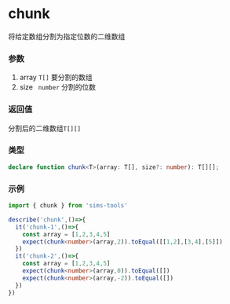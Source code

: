 # chunk

将给定数组分割为指定位数的二维数组
### 参数
 1. array `T[]` 要分割的数组
 2. size ` number` 分割的位数

### 返回值
分割后的二维数组`T[][]`

### 类型

```ts
declare function chunk<T>(array: T[], size?: number): T[][];
```

### 示例

``` ts
import { chunk } from 'sims-tools'

describe('chunk',()=>{
  it('chunk-1',()=>{
    const array = [1,2,3,4,5]
    expect(chunk<number>(array,2)).toEqual([[1,2],[3,4],[5]])
  })
  it('chunk-2',()=>{
    const array = [1,2,3,4,5]
    expect(chunk<number>(array,0)).toEqual([])
    expect(chunk<number>(array,-2)).toEqual([])
  })
})
```